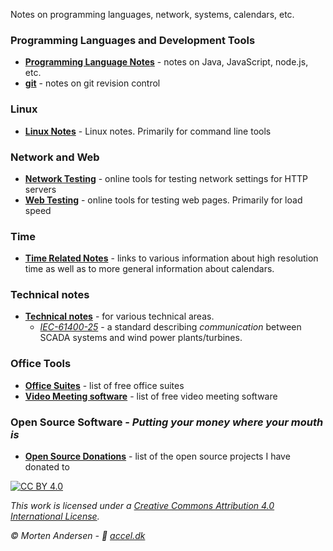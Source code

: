 Notes on programming languages, network, systems, calendars, etc.

### Programming Languages and Development Tools

* [**Programming Language Notes**](./programming) - notes on Java, JavaScript, node.js, etc.
* [**git**](./git) - notes on git revision control

### Linux

* [**Linux Notes**](./linux) - Linux notes. Primarily for command line tools

### Network and Web

* [**Network Testing**](./tools/network-testing.md) - online tools for testing network settings for HTTP servers
* [**Web Testing**](./tools/web-testing.md) - online tools for testing web pages. Primarily for load speed

### Time

* [**Time Related Notes**](./time) - links to various information about high resolution time as well as to more general information about calendars.

### Technical notes

* [**Technical notes**](./technical) - for various technical areas.
  * [*IEC-61400-25*](./technical/iec61400-25) - a standard describing *communication* between SCADA systems and wind power plants/turbines.

### Office Tools

* [**Office Suites**](./tools/office.md) - list of free office suites
* [**Video Meeting software**](./tools/video-meetings.md) - list of free video meeting software

### Open Source Software - *Putting your money where your mouth is*

* [**Open Source Donations**](./opensource) - list of the open source projects I have donated to


[![CC BY 4.0][cc-by-image]][cc-by]

*This work is licensed under a [Creative Commons Attribution 4.0 International
License][cc-by].*

*© Morten Andersen - 🔗 [accel.dk](https://www.accel.dk/)*

[cc-by]: http://creativecommons.org/licenses/by/4.0/
[cc-by-image]: https://i.creativecommons.org/l/by/4.0/88x31.png
